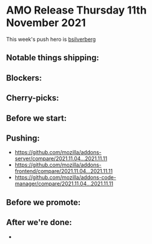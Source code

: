 # AMO Release Thursday 11th November 2021

This week's push hero is [bsilverberg](https://github.com/bobsilverberg)

## Notable things shipping:

## Blockers:

## Cherry-picks:

## Before we start:

## Pushing:

- https://github.com/mozilla/addons-server/compare/2021.11.04...2021.11.11
- https://github.com/mozilla/addons-frontend/compare/2021.11.04...2021.11.11
- https://github.com/mozilla/addons-code-manager/compare/2021.11.04...2021.11.11

## Before we promote:

## After we're done:
- 


